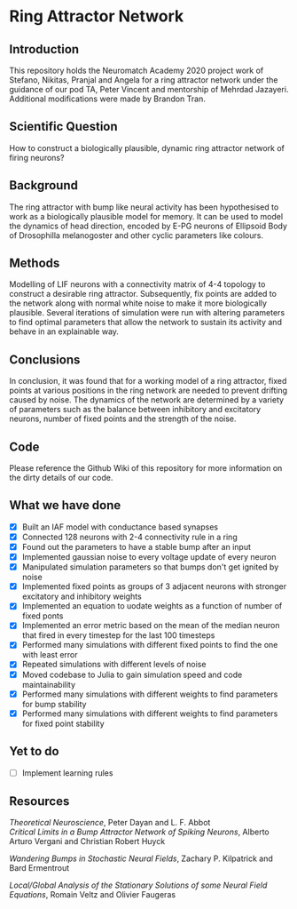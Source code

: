 # Ring Attractor Network 
## Introduction
This repository holds the Neuromatch Academy 2020 project work of Stefano, Nikitas, Pranjal and Angela for a ring attractor network under the guidance of our pod TA, Peter Vincent and mentorship of Mehrdad Jazayeri. Additional modifications were made by Brandon Tran.
## Scientific Question  
How to construct a biologically plausible, dynamic ring attractor network of firing neurons?
## Background 
The  ring attractor with bump like neural activity has been hypothesised to work as a biologically plausible model for memory. It can be used to model the dynamics of head direction, encoded by E-PG neurons of Ellipsoid Body of Drosophilla melanogoster and other cyclic parameters like colours.
## Methods 
Modelling of LIF neurons with a connectivity matrix of 4-4 topology  to construct a desirable  ring attractor. Subsequently, fix points are added  to the network along with normal white noise to make it more biologically plausible. Several iterations of simulation were run with altering parameters to find optimal parameters that allow the network to sustain its activity and behave in an explainable way. 
## Conclusions 
In conclusion, it was found that for a working model of a ring attractor, fixed points at various positions in the ring network are needed to prevent drifting caused by noise. The dynamics of the network are determined by a variety of parameters such as the balance between inhibitory and excitatory neurons, number of fixed points and the strength of the noise.
## Code
Please reference the Github Wiki of this repository for more information on the dirty details of our code.  

## What we have done
- [x] Built an IAF model with conductance based synapses
- [x] Connected 128 neurons with 2-4 connectivity rule in a ring
- [x] Found out the parameters to have a stable bump after an input
- [x] Implemented gaussian noise to every voltage update of every neuron
- [x] Manipulated simulation parameters so that bumps don't get ignited by noise 
- [x] Implemented fixed points as groups of 3 adjacent neurons with stronger excitatory and inhibitory weights
- [x] Implemented an equation to uodate weights as a function of number of fixed ponts
- [x] Implemented an error metric based on the mean of the median neuron that fired in every timestep for the last 100 timesteps
- [x] Performed many simulations with different fixed points to find the one with least error
- [x] Repeated simulations with different levels of noise
- [x] Moved codebase to Julia to gain simulation speed and code maintainability
- [x] Performed many simulations with different weights to find parameters for bump stability
- [x] Performed many simulations with different weights to find parameters for fixed point stability

## Yet to do

- [ ] Implement learning rules

## Resources
*Theoretical Neuroscience*, Peter Dayan and L. F. Abbot  
*Critical Limits in a Bump Attractor Network of Spiking Neurons*, Alberto Arturo Vergani and Christian Robert Huyck

*Wandering Bumps in Stochastic Neural Fields*, Zachary P. Kilpatrick and Bard Ermentrout

*Local/Global Analysis of the Stationary Solutions of some Neural Field Equations*, Romain Veltz and Olivier Faugeras

